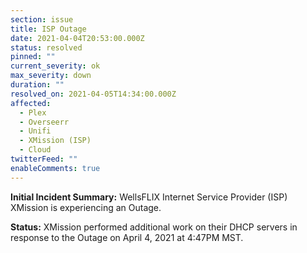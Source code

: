 ```yaml
---
section: issue
title: ISP Outage
date: 2021-04-04T20:53:00.000Z
status: resolved
pinned: ""
current_severity: ok
max_severity: down
duration: ""
resolved_on: 2021-04-05T14:34:00.000Z
affected:
  - Plex
  - Overseerr
  - Unifi
  - XMission (ISP)
  - Cloud
twitterFeed: ""
enableComments: true
---
```

**Initial Incident Summary:** WellsFLIX Internet Service Provider (ISP) XMission is experiencing an Outage.

**Status:** XMission performed additional work on their DHCP servers in response to the Outage on April 4, 2021 at 4:47PM MST.
